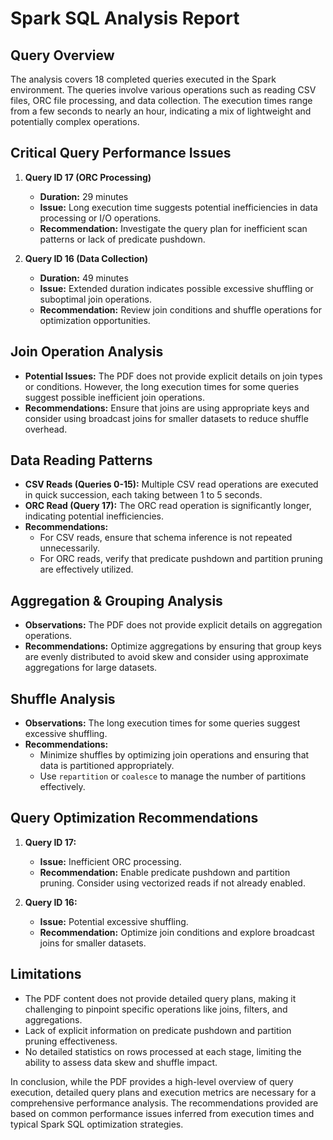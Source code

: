 # Spark SQL Analysis Report

## Query Overview
The analysis covers 18 completed queries executed in the Spark environment. The queries involve various operations such as reading CSV files, ORC file processing, and data collection. The execution times range from a few seconds to nearly an hour, indicating a mix of lightweight and potentially complex operations.

## Critical Query Performance Issues
1. **Query ID 17 (ORC Processing)**
   - **Duration:** 29 minutes
   - **Issue:** Long execution time suggests potential inefficiencies in data processing or I/O operations.
   - **Recommendation:** Investigate the query plan for inefficient scan patterns or lack of predicate pushdown.

2. **Query ID 16 (Data Collection)**
   - **Duration:** 49 minutes
   - **Issue:** Extended duration indicates possible excessive shuffling or suboptimal join operations.
   - **Recommendation:** Review join conditions and shuffle operations for optimization opportunities.

## Join Operation Analysis
- **Potential Issues:** The PDF does not provide explicit details on join types or conditions. However, the long execution times for some queries suggest possible inefficient join operations.
- **Recommendations:** Ensure that joins are using appropriate keys and consider using broadcast joins for smaller datasets to reduce shuffle overhead.

## Data Reading Patterns
- **CSV Reads (Queries 0-15):** Multiple CSV read operations are executed in quick succession, each taking between 1 to 5 seconds.
- **ORC Read (Query 17):** The ORC read operation is significantly longer, indicating potential inefficiencies.
- **Recommendations:** 
  - For CSV reads, ensure that schema inference is not repeated unnecessarily.
  - For ORC reads, verify that predicate pushdown and partition pruning are effectively utilized.

## Aggregation & Grouping Analysis
- **Observations:** The PDF does not provide explicit details on aggregation operations.
- **Recommendations:** Optimize aggregations by ensuring that group keys are evenly distributed to avoid skew and consider using approximate aggregations for large datasets.

## Shuffle Analysis
- **Observations:** The long execution times for some queries suggest excessive shuffling.
- **Recommendations:** 
  - Minimize shuffles by optimizing join operations and ensuring that data is partitioned appropriately.
  - Use `repartition` or `coalesce` to manage the number of partitions effectively.

## Query Optimization Recommendations
1. **Query ID 17:**
   - **Issue:** Inefficient ORC processing.
   - **Recommendation:** Enable predicate pushdown and partition pruning. Consider using vectorized reads if not already enabled.

2. **Query ID 16:**
   - **Issue:** Potential excessive shuffling.
   - **Recommendation:** Optimize join conditions and explore broadcast joins for smaller datasets.

## Limitations
- The PDF content does not provide detailed query plans, making it challenging to pinpoint specific operations like joins, filters, and aggregations.
- Lack of explicit information on predicate pushdown and partition pruning effectiveness.
- No detailed statistics on rows processed at each stage, limiting the ability to assess data skew and shuffle impact.

In conclusion, while the PDF provides a high-level overview of query execution, detailed query plans and execution metrics are necessary for a comprehensive performance analysis. The recommendations provided are based on common performance issues inferred from execution times and typical Spark SQL optimization strategies.